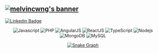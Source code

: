 

<h2>
  <a href="https://git.io/typing-svg">
    <img src="https://readme-typing-svg.demolab.com?font=Fira+Code&weight=700&size=25&duration=2000&pause=1000&color=FF2D2D&vCenter=true&random=false&width=500&height=30&lines=Hi+there%2C+I'm+Antonio+Arieiro+%F0%9F%91%8B%F0%9F%8F%BB;I'm+a+Software+Developer+%F0%9F%91%A8%E2%80%8D%F0%9F%92%BB;" alt="melvincwng's banner" />
  </a>
</h2>
<p align = "justify">




[![Linkedin Badge](https://img.shields.io/badge/-AntonioArieiro-blue?style=flat-square&logo=Linkedin&logoColor=white&link=https://www.linkedin.com/in/antonio-arieiro-50a9301b2/)](https://www.linkedin.com/in/antonio-arieiro-50a9301b2/)



<div align="center">
  


![Javascript](https://img.shields.io/badge/JavaScript-F7DF1E?style=for-the-badge&logo=javascript&logoColor=black)
![PHP](https://img.shields.io/badge/PHP-3776AB?style=for-the-badge&logo=PHP&logoColor=white)
![AngularJS](https://img.shields.io/badge/Angular-61DAFB?style=for-the-badge&logo=angular&logoColor=35495E)
![ReactJS](https://img.shields.io/badge/ReactJs-61DAFB?style=for-the-badge&logo=react&logoColor=35495E)
![TypeScript](https://img.shields.io/badge/TypeScript-0769AD?style=for-the-badge&logo=TypeScript&logoColor=black)
![Nodejs](https://img.shields.io/badge/Node.js-43853D?style=for-the-badge&logo=node.js&logoColor=white)
![MongoDB](https://img.shields.io/badge/-MongoDB-black?style=for-the-badge&logo=mongodb)
![MySQL](https://img.shields.io/badge/-MySQL-blue?style=for-the-badge&logo=mysql&logoColor=white)


[![Snake Graph](https://raw.githubusercontent.com/sitiom/sitiom/assets/github-snake.svg)](https://github.com/antonioarieiro)

 
</div>
